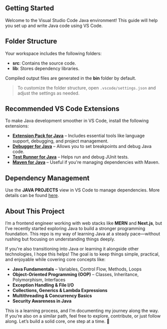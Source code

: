 ## Getting Started  

Welcome to the Visual Studio Code Java environment! This guide will help you set up and write Java code using VS Code.  

## Folder Structure  

Your workspace includes the following folders:  

- **src**: Contains the source code.  
- **lib**: Stores dependency libraries.  

Compiled output files are generated in the **bin** folder by default.  

> To customize the folder structure, open `.vscode/settings.json` and adjust the settings as needed.  

## Recommended VS Code Extensions  

To make Java development smoother in VS Code, install the following extensions:  

- **[Extension Pack for Java](https://marketplace.visualstudio.com/items?itemName=vscjava.vscode-java-pack)** – Includes essential tools like language support, debugging, and project management.  
- **[Debugger for Java](https://marketplace.visualstudio.com/items?itemName=vscjava.vscode-java-debug)** – Allows you to set breakpoints and debug Java code.  
- **[Test Runner for Java](https://marketplace.visualstudio.com/items?itemName=vscjava.vscode-java-test)** – Helps run and debug JUnit tests.  
- **[Maven for Java](https://marketplace.visualstudio.com/items?itemName=vscjava.vscode-maven)** – Useful if you're managing dependencies with Maven.  

## Dependency Management  

Use the **JAVA PROJECTS** view in VS Code to manage dependencies. More details can be found [here](https://github.com/microsoft/vscode-java-dependency#manage-dependencies).  

## About This Project  

I’m a frontend engineer working with web stacks like **MERN** and **Next.js**, but I’ve recently started exploring Java to build a stronger programming foundation. This repo is my way of learning Java at a steady pace—without rushing but focusing on understanding things deeply.  

If you're also transitioning into Java or learning it alongside other technologies, I hope this helps! The goal is to keep things simple, practical, and enjoyable while covering core concepts like:  

- **Java Fundamentals** – Variables, Control Flow, Methods, Loops  
- **Object-Oriented Programming (OOP)** – Classes, Inheritance, Polymorphism, Interfaces  
- **Exception Handling & File I/O**  
- **Collections, Generics & Lambda Expressions**  
- **Multithreading & Concurrency Basics**  
- **Security Awareness in Java**  

This is a learning process, and I’m documenting my journey along the way. If you’re also on a similar path, feel free to explore, contribute, or just follow along. Let’s build a solid core, one step at a time. 🚀  